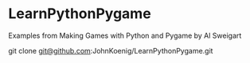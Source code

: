 # LearnPythonPygame
Examples from Making Games with Python and Pygame by Al Sweigart

git clone git@github.com:JohnKoenig/LearnPythonPygame.git

